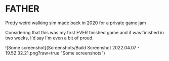 # FATHER
Pretty weird walking sim made back in 2020 for a private game jam

Considering that this was my first EVER finished game and it was finished in two weeks, I'd say I'm even a bit of proud.

![Some screenshot](Screenshots/Build Screenshot 2022.04.07 - 19.52.32.21.png?raw=true "Some screenshots")
